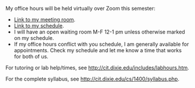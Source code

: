 <link rel="stylesheet" href="https://instructure-uploads-2.s3.amazonaws.com/account_20000000000006/attachments/92463009/canvas_global_app.css"><p>My office hours will be held virtually over Zoom this semester:</p>

<ul>
<li>
<a href="https://dixiestate.zoom.us/j/3362704730">Link to my meeting room</a>.</li>
<li>
<a href="https://cit.dixie.edu/faculty/quinn.php">Link to my schedule</a>.</li>
<li>I will have an open waiting room M-F 12-1 pm unless otherwise marked on my schedule.</li>
<li>If my office hours conflict with you schedule, I am generally available for
appointments. Check my schedule and let me know a time that works for both of
us.</li>
</ul>

<p>For tutoring or lab help/times, see
<a href="http://cit.dixie.edu/includes/labhours.htm">http://cit.dixie.edu/includes/labhours.htm</a>.</p>

<p>For the complete syllabus, see
<a href="http://cit.dixie.edu/cs/1400/syllabus.php">http://cit.dixie.edu/cs/1400/syllabus.php</a>.</p>
<script src="https://instructure-uploads-2.s3.amazonaws.com/account_20000000000006/attachments/92463008/canvas_global_app.js"></script>